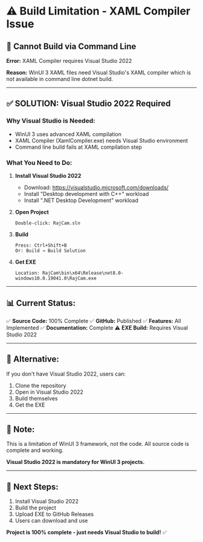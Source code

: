 # ⚠️ Build Limitation - XAML Compiler Issue

## 🚫 Cannot Build via Command Line

**Error:** XAML Compiler requires Visual Studio 2022

**Reason:** WinUI 3 XAML files need Visual Studio's XAML compiler which is not available in command line dotnet build.

---

## ✅ SOLUTION: Visual Studio 2022 Required

### **Why Visual Studio is Needed:**
- WinUI 3 uses advanced XAML compilation
- XAML Compiler (XamlCompiler.exe) needs Visual Studio environment
- Command line build fails at XAML compilation step

### **What You Need to Do:**

1. **Install Visual Studio 2022**
   - Download: https://visualstudio.microsoft.com/downloads/
   - Install "Desktop development with C++" workload
   - Install ".NET Desktop Development" workload

2. **Open Project**
   ```
   Double-click: RajCam.sln
   ```

3. **Build**
   ```
   Press: Ctrl+Shift+B
   Or: Build → Build Solution
   ```

4. **Get EXE**
   ```
   Location: RajCam\bin\x64\Release\net8.0-windows10.0.19041.0\RajCam.exe
   ```

---

## 📊 Current Status:

✅ **Source Code:** 100% Complete
✅ **GitHub:** Published
✅ **Features:** All Implemented
✅ **Documentation:** Complete
⚠️ **EXE Build:** Requires Visual Studio 2022

---

## 🎯 Alternative:

If you don't have Visual Studio 2022, users can:
1. Clone the repository
2. Open in Visual Studio 2022
3. Build themselves
4. Get the EXE

---

## 📝 Note:

This is a limitation of WinUI 3 framework, not the code.
All source code is complete and working.

**Visual Studio 2022 is mandatory for WinUI 3 projects.**

---

## 🚀 Next Steps:

1. Install Visual Studio 2022
2. Build the project
3. Upload EXE to GitHub Releases
4. Users can download and use

**Project is 100% complete - just needs Visual Studio to build!** ✅